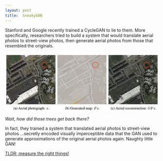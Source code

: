 ```yaml
---
layout: post
title:  SneakyGAN
---
```


Stanford and Google recently trained a CycleGAN to lie to them. More specifically,
researchers tried to build a system that would translate aerial photos to
street-view photos, then generate aerial photos from those that resembled the
originals.

![maps](assets/images/mapdetails.jpg)

_Wait, how did those trees get back there?_

In fact, they trained a system that translated aerial photos to
street-view photos ...secretly encoded visually imperceptible data that the GAN
used to generate approximations of the original aerial photos again. Naughty
little GAN!

[TLDR; measure the right things!](https://techcrunch.com/2018/12/31/this-clever-ai-hid-data-from-its-creators-to-cheat-at-its-appointed-task/)
